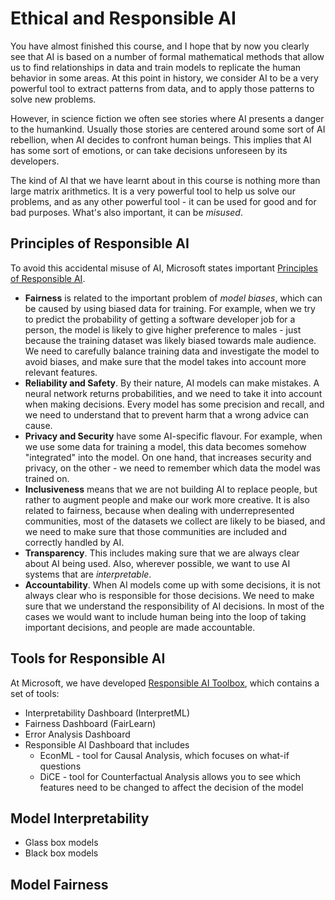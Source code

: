# Ethical and Responsible AI

You have almost finished this course, and I hope that by now you clearly see that AI is based on a number of formal mathematical methods that allow us to find relationships in data and train models to replicate the human behavior in some areas. At this point in history, we consider AI to be a very powerful tool to extract patterns from data, and to apply those patterns to solve new problems.

However, in science fiction we often see stories where AI presents a danger to the humankind. Usually those stories are centered around some sort of AI rebellion, when AI decides to confront human beings. This implies that AI has some sort of emotions, or can take decisions unforeseen by its developers.

The kind of AI that we have learnt about in this course is nothing more than large matrix arithmetics. It is a very powerful tool to help us solve our problems, and as any other powerful tool - it can be used for good and for bad purposes. What's also important, it can be *misused*.

## Principles of Responsible AI

To avoid this accidental misuse of AI, Microsoft states important [Principles of Responsible AI](https://www.microsoft.com/ai/responsible-ai).

* **Fairness** is related to the important problem of *model biases*, which can be caused by using biased data for training. For example, when we try to predict the probability of getting a software developer job for a person, the model is likely to give higher preference to males - just because the training dataset was likely biased towards male audience. We need to carefully balance training data and investigate the model to avoid biases, and make sure that the model takes into account more relevant features.
* **Reliability and Safety**. By their nature, AI models can make mistakes. A neural network returns probabilities, and we need to take it into account when making decisions. Every model has some precision and recall, and we need to understand that to prevent harm that a wrong advice can cause.
* **Privacy and Security** have some AI-specific flavour. For example, when we use some data for training a model, this data becomes somehow "integrated" into the model. On one hand, that increases security and privacy, on the other - we need to remember which data the model was trained on.
* **Inclusiveness** means that we are not building AI to replace people, but rather to augment people and make our work more creative. It is also related to fairness, because when dealing with underrepresented communities, most of the datasets we collect are likely to be biased, and we need to make sure that those communities are included and correctly handled by AI. 
* **Transparency**. This includes making sure that we are always clear about AI being used. Also, wherever possible, we want to use AI systems that are *interpretable*. 
* **Accountability**. When AI models come up with some decisions, it is not always clear who is responsible for those decisions. We need to make sure that we understand the responsibility of AI decisions. In most of the cases we would want to include human being into the loop of taking important decisions, and people are made accountable. 

## Tools for Responsible AI

At Microsoft, we have developed [Responsible AI Toolbox](https://github.com/microsoft/responsible-ai-toolbox), which contains a set of tools:

* Interpretability Dashboard (InterpretML)
* Fairness Dashboard (FairLearn)
* Error Analysis Dashboard
* Responsible AI Dashboard that includes
   - EconML - tool for Causal Analysis, which focuses on what-if questions
   - DiCE - tool for Counterfactual Analysis allows you to see which features need to be changed to affect the decision of the model

## Model Interpretability

* Glass box models
* Black box models

## Model Fairness

